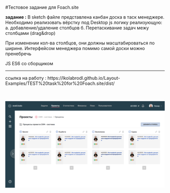 #Тестовое задание для Foach.site

<b>задание :</b>
В sketch файле представлена канбан доска в таск менеджере. Необходимо реализовать вёрстку под Desktop
js логику реализующую:
а. добавление/удаление столбцов
б. Перетаскивание задач межу столбцами (drag&drop)

При изменении кол-ва столбцов, они должны масштабироваться по ширине.
Интерфейсом менеджера помимо самой доски можно пренебречь

JS ES6 со сборщиком

<hr>
ссылка на работу : https://lkolabrodl.github.io/Layout-Examples/TEST%20task%20for%20Foach.site/dist/
<br>
<br>
<br>

![Alt text](https://raw.githubusercontent.com/lKolabrodl/Layout-Examples/master/TEST%20task%20for%20Foach.site/Screenshot_2020-08-12%20Test.png)
